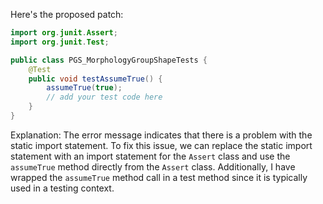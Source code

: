 Here's the proposed patch:
```java
import org.junit.Assert;
import org.junit.Test;

public class PGS_MorphologyGroupShapeTests {
    @Test
    public void testAssumeTrue() {
        assumeTrue(true);
        // add your test code here
    }
}
```
Explanation:
The error message indicates that there is a problem with the static import statement. To fix this issue, we can replace the static import statement with an import statement for the `Assert` class and use the `assumeTrue` method directly from the `Assert` class. Additionally, I have wrapped the `assumeTrue` method call in a test method since it is typically used in a testing context.